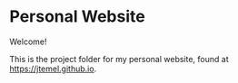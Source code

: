# Personal Website

Welcome!

This is the project folder for my personal website, found at https://jtemel.github.io.
